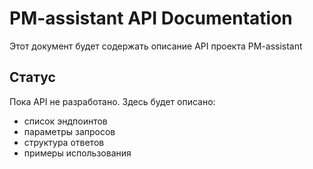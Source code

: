 # PM-assistant API Documentation

Этот документ будет содержать описание API проекта PM-assistant

## Статус
Пока API не разработано. Здесь будет описано:
- список эндпоинтов
- параметры запросов
- структура ответов
- примеры использования